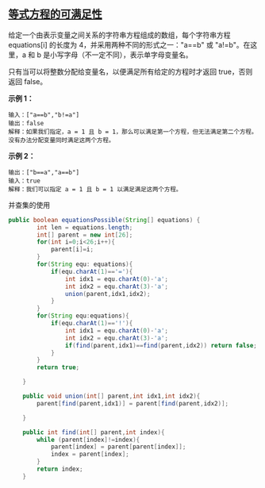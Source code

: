 ## [等式方程的可满足性](https://leetcode-cn.com/problems/satisfiability-of-equality-equations/)

给定一个由表示变量之间关系的字符串方程组成的数组，每个字符串方程 equations[i] 的长度为 4，并采用两种不同的形式之一："a==b" 或 "a!=b"。在这里，a 和 b 是小写字母（不一定不同），表示单字母变量名。

只有当可以将整数分配给变量名，以便满足所有给定的方程时才返回 true，否则返回 false。

**示例 1：**

```
输入：["a==b","b!=a"]
输出：false
解释：如果我们指定，a = 1 且 b = 1，那么可以满足第一个方程，但无法满足第二个方程。没有办法分配变量同时满足这两个方程。
```

**示例 2：**

```
输出：["b==a","a==b"]
输入：true
解释：我们可以指定 a = 1 且 b = 1 以满足满足这两个方程。
```

并查集的使用

```java
public boolean equationsPossible(String[] equations) {
        int len = equations.length;
        int[] parent = new int[26];
        for(int i=0;i<26;i++){
            parent[i]=i;
        }
        for(String equ: equations){
            if(equ.charAt(1)=='='){
                int idx1 = equ.charAt(0)-'a';
                int idx2 = equ.charAt(3)-'a';
                union(parent,idx1,idx2);
            }
        }
        for(String equ:equations){
            if(equ.charAt(1)=='!'){
                int idx1 = equ.charAt(0)-'a';
                int idx2 = equ.charAt(3)-'a';
                if(find(parent,idx1)==find(parent,idx2)) return false;
            }
        }
        return true;

    }

    public void union(int[] parent,int idx1,int idx2){
        parent[find(parent,idx1)] = parent[find(parent,idx2)];

    }

    public int find(int[] parent,int index){
        while (parent[index]!=index){
            parent[index] = parent[parent[index]];
            index = parent[index];
        }
        return index;
    }
```

